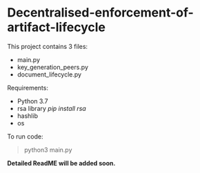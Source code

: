 # Decentralised-enforcement-of-artifact-lifecycle


This project contains 3 files:
*   main.py
*   key_generation_peers.py
*   document_lifecycle.py

Requirements:
*   Python 3.7
*   rsa library *pip install rsa*
*   hashlib     
*   os


To run code:

> python3 main.py
 
**Detailed ReadME will be added soon.**


  
